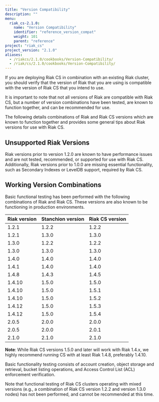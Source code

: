 ```yaml
---
title: "Version Compatibility"
description: ""
menu:
  riak_cs-2.1.0:
    name: "Version Compatibility"
    identifier: "reference_version_compat"
    weight: 101
    parent: "reference"
project: "riak_cs"
project_version: "2.1.0"
aliases:
  - /riakcs/2.1.0/cookbooks/Version-Compatibility/
  - /riak/cs/2.1.0/cookbooks/Version-Compatibility/
---
```


If you are deploying Riak CS in combination with an existing Riak
cluster, you should verify that the version of Riak that you are using
is compatible with the version of Riak CS that you intend to use.

It is important to note that not all versions of Riak are compatible
with Riak CS, but a number of version combinations have been tested, are
known to function together, and can be recommended for use.

The following details combinations of Riak and Riak CS versions which
are known to function together and provides some general tips about Riak
versions for use with Riak CS.

## Unsupported Riak Versions

Riak versions prior to version 1.2.0 are known to have performance
issues and are not tested, recommended, or supported for use with Riak
CS. Additionally, Riak versions prior to 1.0.0 are missing essential
functionality, such as Secondary Indexes or LevelDB support, required by
Riak CS.

## Working Version Combinations

Basic functional testing has been performed with the following combinations of
Riak and Riak CS. These versions are also known to be functioning in production environments.

Riak version  | Stanchion version | Riak CS version
--------------|-------------------|----------------
1.2.1         | 1.2.2             | 1.2.2
1.2.1         | 1.3.0             | 1.3.0
1.3.0         | 1.2.2             | 1.2.2
1.3.0         | 1.3.0             | 1.3.0
1.4.0         | 1.4.0             | 1.4.0
1.4.1         | 1.4.0             | 1.4.0
1.4.8         | 1.4.3             | 1.4.5
1.4.10        | 1.5.0             | 1.5.0
1.4.10        | 1.5.0             | 1.5.1
1.4.10        | 1.5.0             | 1.5.2
1.4.12        | 1.5.0             | 1.5.3
1.4.12        | 1.5.0             | 1.5.4
2.0.5         | 2.0.0             | 2.0.0
2.0.5         | 2.0.0             | 2.0.1
2.1.0         | 2.1.0             | 2.1.0

**Note**: While Riak CS versions 1.5.0 and later will work with Riak
1.4.x, we highly recommend running CS with at least Riak 1.4.8,
preferably 1.4.10.

Basic functionality testing consists of account creation, object storage and
retrieval, bucket listing operations, and Access Control List (ACL) enforcement
verification.

Note that functional testing of Riak CS clusters operating with mixed versions
(e.g., a combination of Riak CS version 1.2.2 and version 1.3.0 nodes) has not
been performed, and cannot be recommended at this time.
